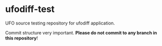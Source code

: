 # ufodiff-test

UFO source testing repository for ufodiff application.

Commit structure very important.  **Please do not commit to any branch in this repository**!
